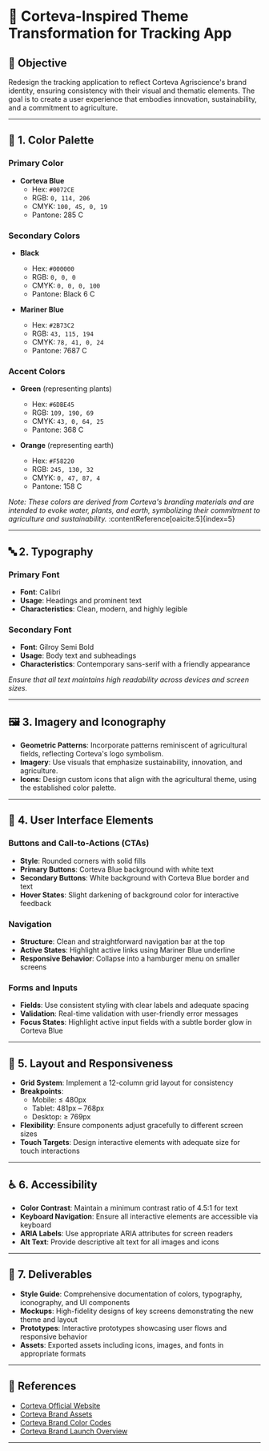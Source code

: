 # 🌱 Corteva-Inspired Theme Transformation for Tracking App

## 🎯 Objective

Redesign the tracking application to reflect Corteva Agriscience's brand identity, ensuring consistency with their visual and thematic elements. The goal is to create a user experience that embodies innovation, sustainability, and a commitment to agriculture.

---

## 🎨 1. Color Palette

### Primary Color

- **Corteva Blue**
  - Hex: `#0072CE`
  - RGB: `0, 114, 206`
  - CMYK: `100, 45, 0, 19`
  - Pantone: 285 C

### Secondary Colors

- **Black**
  - Hex: `#000000`
  - RGB: `0, 0, 0`
  - CMYK: `0, 0, 0, 100`
  - Pantone: Black 6 C

- **Mariner Blue**
  - Hex: `#2B73C2`
  - RGB: `43, 115, 194`
  - CMYK: `78, 41, 0, 24`
  - Pantone: 7687 C

### Accent Colors

- **Green** (representing plants)
  - Hex: `#6DBE45`
  - RGB: `109, 190, 69`
  - CMYK: `43, 0, 64, 25`
  - Pantone: 368 C

- **Orange** (representing earth)
  - Hex: `#F58220`
  - RGB: `245, 130, 32`
  - CMYK: `0, 47, 87, 4`
  - Pantone: 158 C

*Note: These colors are derived from Corteva's branding materials and are intended to evoke water, plants, and earth, symbolizing their commitment to agriculture and sustainability.* :contentReference[oaicite:5]{index=5}

---

## 🔤 2. Typography

### Primary Font

- **Font**: Calibri
- **Usage**: Headings and prominent text
- **Characteristics**: Clean, modern, and highly legible

### Secondary Font

- **Font**: Gilroy Semi Bold
- **Usage**: Body text and subheadings
- **Characteristics**: Contemporary sans-serif with a friendly appearance

*Ensure that all text maintains high readability across devices and screen sizes.*

---

## 🖼️ 3. Imagery and Iconography

- **Geometric Patterns**: Incorporate patterns reminiscent of agricultural fields, reflecting Corteva's logo symbolism.
- **Imagery**: Use visuals that emphasize sustainability, innovation, and agriculture.
- **Icons**: Design custom icons that align with the agricultural theme, using the established color palette.

---

## 🧩 4. User Interface Elements

### Buttons and Call-to-Actions (CTAs)

- **Style**: Rounded corners with solid fills
- **Primary Buttons**: Corteva Blue background with white text
- **Secondary Buttons**: White background with Corteva Blue border and text
- **Hover States**: Slight darkening of background color for interactive feedback

### Navigation

- **Structure**: Clean and straightforward navigation bar at the top
- **Active States**: Highlight active links using Mariner Blue underline
- **Responsive Behavior**: Collapse into a hamburger menu on smaller screens

### Forms and Inputs

- **Fields**: Use consistent styling with clear labels and adequate spacing
- **Validation**: Real-time validation with user-friendly error messages
- **Focus States**: Highlight active input fields with a subtle border glow in Corteva Blue

---

## 📐 5. Layout and Responsiveness

- **Grid System**: Implement a 12-column grid layout for consistency
- **Breakpoints**:
  - Mobile: ≤ 480px
  - Tablet: 481px – 768px
  - Desktop: ≥ 769px
- **Flexibility**: Ensure components adjust gracefully to different screen sizes
- **Touch Targets**: Design interactive elements with adequate size for touch interactions

---

## ♿ 6. Accessibility

- **Color Contrast**: Maintain a minimum contrast ratio of 4.5:1 for text
- **Keyboard Navigation**: Ensure all interactive elements are accessible via keyboard
- **ARIA Labels**: Use appropriate ARIA attributes for screen readers
- **Alt Text**: Provide descriptive alt text for all images and icons

---

## 📄 7. Deliverables

- **Style Guide**: Comprehensive documentation of colors, typography, iconography, and UI components
- **Mockups**: High-fidelity designs of key screens demonstrating the new theme and layout
- **Prototypes**: Interactive prototypes showcasing user flows and responsive behavior
- **Assets**: Exported assets including icons, images, and fonts in appropriate formats

---

## 🔗 References

- [Corteva Official Website](https://www.corteva.com/)
- [Corteva Brand Assets](https://brandfetch.com/corteva.com)
- [Corteva Brand Color Codes](https://www.brandcolorcode.com/corteva)
- [Corteva Brand Launch Overview](https://hahnmade.com/corteva/)

---

